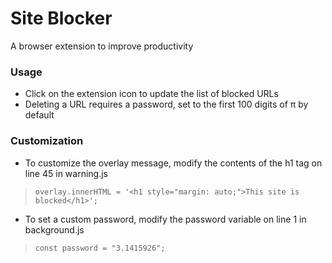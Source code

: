 <h1>Site Blocker</h1>
A browser extension to improve productivity

<h3>Usage</h3>

* Click on the extension icon to update the list of blocked URLs
* Deleting a URL requires a password, set to the first 100 digits of π by default

<h3>Customization</h3>

* To customize the overlay message, modify the contents of the h1 tag on line 45 in warning.js
>```overlay.innerHTML = '<h1 style="margin: auto;">This site is blocked</h1>';```
* To set a custom password, modify the password variable on line 1 in background.js
>```const password = "3.1415926";```
